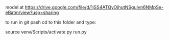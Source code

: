 model at https://drive.google.com/file/d/1jSS4ATQyOjhutNSguIyn6NMpSe-eBatm/view?usp=sharing

to run in git pash cd to this folder and type:

source venv/Scripts/activate
py run.py
